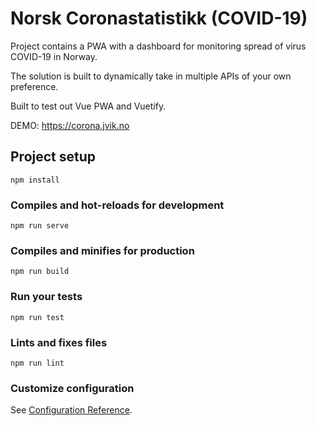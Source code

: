 # Norsk Coronastatistikk (COVID-19)
Project contains a PWA with a dashboard for monitoring spread of virus COVID-19 in Norway.

The solution is built to dynamically take in multiple APIs of your own preference.

Built to test out Vue PWA and Vuetify.

DEMO: https://corona.jvik.no

## Project setup
```
npm install
```

### Compiles and hot-reloads for development
```
npm run serve
```

### Compiles and minifies for production
```
npm run build
```

### Run your tests
```
npm run test
```

### Lints and fixes files
```
npm run lint
```

### Customize configuration
See [Configuration Reference](https://cli.vuejs.org/config/).
